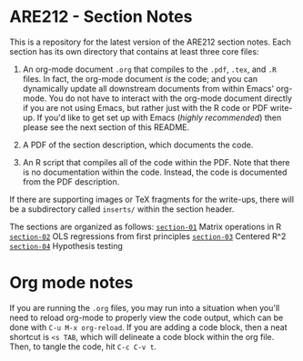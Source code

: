 ARE212 - Section Notes
======

This is a repository for the latest version of the ARE212 section
notes.  Each section has its own directory that contains at least
three core files:

1. An org-mode document `.org` that compiles to the `.pdf`, `.tex`,
and `.R` files.  In fact, the org-mode document _is_ the code; and you
can dynamically update all downstream documents from within Emacs'
org-mode.  You do not have to interact with the org-mode document
directly if you are not using Emacs, but rather just with the R code
or PDF write-up.  If you'd like to get set up with Emacs (_highly
recommended_) then please see the next section of this README.

2. A PDF of the section description, which documents the code. 

3. An R script that compiles all of the code within the PDF.  Note
that there is no documentation within the code.  Instead, the code is
documented from the PDF description.

If there are supporting images or TeX fragments for the write-ups,
there will be a subdirectory called `inserts/` within the section
header.

The sections are organized as follows:
[`section-01`](https://github.com/danhammer/ARE212/tree/master/section-01) Matrix operations in R
[`section-02`](https://github.com/danhammer/ARE212/tree/master/section-02) OLS regressions from first principles
[`section-03`](https://github.com/danhammer/ARE212/tree/master/section-03) Centered R^2
[`section-04`](https://github.com/danhammer/ARE212/tree/master/section-04) Hypothesis testing

# Org mode notes

If you are running the `.org` files, you may run into a situation when
you'll need to reload org-mode to properly view the code output, which
can be done with `C-u M-x org-reload`.  If you are adding a code
block, then a neat shortcut is `<s TAB`, which will delineate a code
block within the org file.  Then, to tangle the code, hit `C-c C-v t`.

